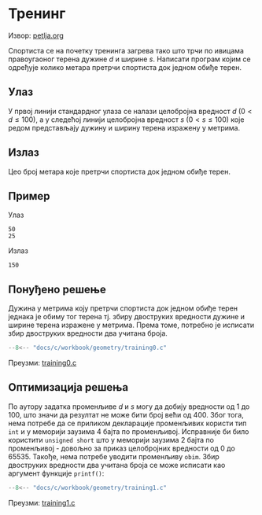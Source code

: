 # Тренинг

Извор: [petlja.org](https://petlja.org/biblioteka/r/Zbirka/trening)

Спортиста се на почетку тренинга загрева тако што трчи по ивицама правоугаоног
терена дужине $d$ и ширине $s$. Написати програм којим се одређује колико
метара претрчи спортиста док једном обиђе терен.

## Улаз

У првој линији стандардног улаза се налази целобројна вредност $d$
($0<d\leq 100$), а у следећој линији целобројна вредност $s$ ($0<s\leq 100$)
које редом представљају дужину и ширину терена изражену у метрима.

## Излаз

Цео број метара које претрчи спортиста док једном обиђе терен.

## Пример

Улаз

```text
50 
25
```

Излаз

```text
150
```

## Понуђено решење

Дужина у метрима коју претрчи спортиста док једном обиђе терен једнака је обиму
тог терена тј. збиру двоструких вредности дужине и ширине терена изражене у
метрима. Према томе, потребно је исписати збир двоструких вредности два учитана
броја.

```c
--8<-- "docs/c/workbook/geometry/training0.c"
```

Преузми: [training0.c](training0.c)

## Оптимизација решења

По аутору задатка променљиве $d$ и $s$ могу да добију вредности од 1 до 100,
што значи да резултат не може бити број већи од 400. Због тога, нема потребе да се
приликом декларације променљивих користи тип `int` и у меморији заузима 4 бајта
по променљивој. Исправније би било користити `unsigned short` што у меморији
заузима 2 бајта по променљивој - довољно за приказ целобројних вредности од 0
до 65535. Такође, нема потребе уводити променљиву `obim`. Збир двоструких
вредности два учитана броја се може исписати као аргумент функције `printf()`:

```c
--8<-- "docs/c/workbook/geometry/training1.c"
```

Преузми: [training1.c](training1.c)
